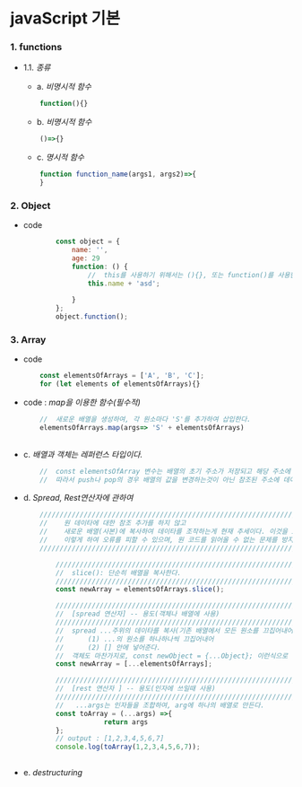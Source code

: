# javaScript 기본

### 1. functions 

- 1.1. *종류*

    - a. *비명시적 함수*
    ```javascript
        function(){} 
    ```
    - b. *비명시적 함수*   
    ```javascript
        ()=>{}
    ```
          
    - c. *명시적 함수*
    ```javascript
        function function_name(args1, args2)=>{ 
        }
    ```  
### 2. Object
- code
    ```javascript
            const object = {
                name: '',
                age: 29
                function: () {
                    //  this를 사용하기 위해서는 (){}, 또는 function()를 사용한다. 
                    this.name + 'asd';  
                    
                }
            };
            object.function();
    ```    
### 3. Array
- code
    ```javascript
        const elementsOfArrays = ['A', 'B', 'C'];
        for (let elements of elementsOfArrays){}
    ```
    
- code : *map을 이용한 함수(필수적)*
    ```javascript
        //  새로운 배열을 생성하여, 각 원소마다 'S'를 추가하여 삽입한다.
        elementsOfArrays.map(args=> 'S' + elementsOfArrays)
         
    
    ```
- c. *배열과 객체는 레퍼런스 타입이다.* 
    ```javascript
        //  const elementsOfArray 변수는 배열의 초기 주소가 저장되고 해당 주소에 가르키는 데이타가 저장이 된다. 
        //  따라서 push나 pop의 경우 배열의 값을 변경하는것이 아닌 참조된 주소에 데이타가 추가 되는 것이다. 
    ```
    


- d. *Spread, Rest연산자에 관하여*
    ```javascript
        /////////////////////////////////////////////////////////////////////////////////
        //    원 데이타에 대한 참조 추가를 하지 않고 
        //    새로운 배열(사본)에 복사하여 데이타를 조작하는게 현재 추세이다. 이것을 immutablity라고 한다. 
        //    이렇게 하여 오류를 피할 수 있으며, 원 코드를 읽어올 수 없는 문제를 방지 할 수 있다.         
        ////////////////////////////////////////////////////////////////////////////////

            ////////////////////////////////////////////////////////////////////////////
            //  slice(): 단순히 배열을 복사한다.
            ////////////////////////////////////////////////////////////////////////////
            const newArray = elementsOfArrays.slice(); 

            ////////////////////////////////////////////////////////////////////////////
            //  [spread 연산자] -- 용도(객체나 배열에 사용)
            ////////////////////////////////////////////////////////////////////////////
            //  spread ...주위의 데이타를 복사(기존 배열에서 모든 원소를 끄집어내어 새로운 배열에 추가해준다.)
            //      (1) ...의 원소를 하나하나씩 끄집어내어
            //      (2) [] 안에 넣어준다.
            //  객체도 마찬가지로, const newObject = {...Object}; 이런식으로 객체 사본으로 복사 할 수 있다.    
            const newArray = [...elementsOfArrays];  

            ////////////////////////////////////////////////////////////////////////////
            //  [rest 연산자 ] -- 용도(인자에 쓰일때 사용)           
            ////////////////////////////////////////////////////////////////////////////
            //   ...args는 인자들을 조합하여, arg에 하나의 배열로 만든다. 
            const toArray = (...args) =>{
                        return args
            };
            // output : [1,2,3,4,5,6,7] 
            console.log(toArray(1,2,3,4,5,6,7));
             

    ``` 
            
- e. *destructuring*



